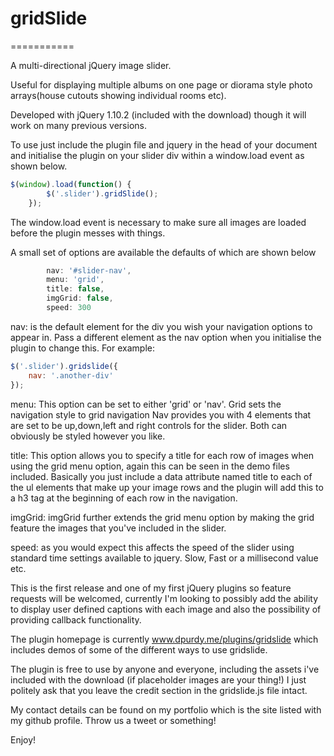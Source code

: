# gridSlide
===========

A multi-directional jQuery image slider.

Useful for displaying multiple albums on one page or diorama style photo arrays(house cutouts showing individual rooms etc).

Developed with jQuery 1.10.2 (included with the download) though it will work on many previous versions.

To use just include the plugin file and jquery in the head of your document and initialise the plugin on your slider div within a window.load event as shown below.

```JavaScript
$(window).load(function() {
		$('.slider').gridSlide();
	});

```

The window.load event is necessary to make sure all images are loaded before the plugin messes with things.

A small set of options are available the defaults of which are shown below

```JavaScript
		nav: '#slider-nav',
		menu: 'grid',
		title: false,
		imgGrid: false,
		speed: 300
```

nav: is the default element for the div you wish your navigation options to appear in. Pass a different element as the nav option when you initialise the plugin to change this. For example:

```JavaScript
$('.slider').gridslide({
	nav: '.another-div'
});
```

menu: This option can be set to either 'grid' or 'nav'. Grid sets the navigation style to grid navigation Nav provides you with 4 elements that are set to be up,down,left and right controls for the slider. Both can obviously be styled however you like.

title: This option allows you to specify a title for each row of images when using the grid menu option, again this can be seen in the demo files included. Basically you just include a data attribute named title to each of the ul elements that make up your image rows and the plugin will add this to a h3 tag at the beginning of each row in the navigation.

imgGrid: imgGrid further extends the grid menu option by making the grid feature the images that you've included in the slider.

speed: as you would expect this affects the speed of the slider using standard time settings available to jquery. Slow, Fast or a millisecond value etc.

This is the first release and one of my first jQuery plugins so feature requests will be welcomed, currently I'm looking to possibly add the ability to display user defined captions with each image and also the possibility of providing callback functionality.

The plugin homepage is currently www.dpurdy.me/plugins/gridslide which includes demos of some of the different ways to use gridslide. 

The plugin is free to use by anyone and everyone, including the assets i've included with the download (if placeholder images are your thing!) I just politely ask that you leave the credit section in the gridslide.js file intact.

My contact details can be found on my portfolio which is the site listed with my github profile. Throw us a tweet or something!

Enjoy!

